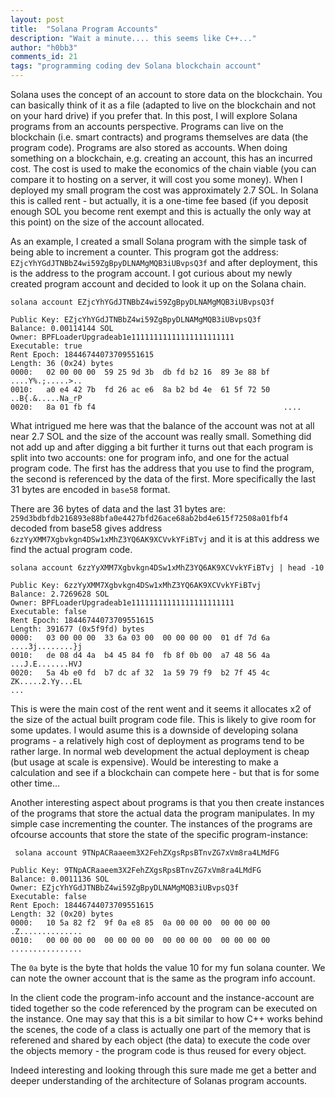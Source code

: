 ```yaml
---
layout: post
title:  "Solana Program Accounts"
description: "Wait a minute.... this seems like C++..."
author: "h0bb3"
comments_id: 21
tags: "programming coding dev Solana blockchain account"
---
```


Solana uses the concept of an account to store data on the blockchain. You can basically think of it as a file (adapted to live on the blockchain and not on your hard drive) if you prefer that. In this post, I will explore Solana programs from an accounts perspective. Programs can live on the blockchain (i.e. smart contracts) and programs themselves are data (the program code). Programs are also stored as accounts. When doing something on a blockchain, e.g. creating an account, this has an incurred cost. The cost is used to make the economics of the chain viable (you can compare it to hosting on a server, it will cost you some money). When I deployed my small program the cost was approximately 2.7 SOL. In Solana this is called rent - but actually, it is a one-time fee based (if you deposit enough SOL you become rent exempt and this is actually the only way at this point) on the size of the account allocated.

As an example, I created a small Solana program with the simple task of being able to increment a counter. This program got the address: `EZjcYhYGdJTNBbZ4wi59ZgBpyDLNAMgMQB3iUBvpsQ3f` and after deployment, this is the address to the program account. I got curious about my newly created program account and decided to look it up on the Solana chain.

```
solana account EZjcYhYGdJTNBbZ4wi59ZgBpyDLNAMgMQB3iUBvpsQ3f

Public Key: EZjcYhYGdJTNBbZ4wi59ZgBpyDLNAMgMQB3iUBvpsQ3f
Balance: 0.00114144 SOL
Owner: BPFLoaderUpgradeab1e11111111111111111111111
Executable: true
Rent Epoch: 18446744073709551615
Length: 36 (0x24) bytes
0000:   02 00 00 00  59 25 9d 3b  db fd b2 16  89 3e 88 bf   ....Y%.;.....>..
0010:   a0 e4 42 7b  fd 26 ac e6  8a b2 bd 4e  61 5f 72 50   ..B{.&.....Na_rP
0020:   8a 01 fb f4                                          ....
```

What intrigued me here was that the balance of the account was not at all near 2.7 SOL and the size of the account was really small. Something did not add up and after digging a bit further it turns out that each program is split into two accounts: one for program info, and one for the actual program code. The first has the address that you use to find the program, the second is referenced by the data of the first. More specifically the last 31 bytes are encoded in `base58` format. 

There are 36 bytes of data and the last 31 bytes are: `259d3bdbfdb216893e88bfa0e4427bfd26ace68ab2bd4e615f72508a01fbf4` decoded from base58 gives address `6zzYyXMM7Xgbvkgn4DSw1xMhZ3YQ6AK9XCVvkYFiBTvj` and it is at this address we find the actual program code.

```
solana account 6zzYyXMM7Xgbvkgn4DSw1xMhZ3YQ6AK9XCVvkYFiBTvj | head -10

Public Key: 6zzYyXMM7Xgbvkgn4DSw1xMhZ3YQ6AK9XCVvkYFiBTvj
Balance: 2.7269628 SOL
Owner: BPFLoaderUpgradeab1e11111111111111111111111
Executable: false
Rent Epoch: 18446744073709551615
Length: 391677 (0x5f9fd) bytes
0000:   03 00 00 00  33 6a 03 00  00 00 00 00  01 df 7d 6a   ....3j........}j
0010:   de 08 d4 4a  b4 45 84 f0  fb 8f 0b 00  a7 48 56 4a   ...J.E.......HVJ
0020:   5a 4b e0 fd  b7 dc af 32  1a 59 79 f9  b2 7f 45 4c   ZK.....2.Yy...EL
...
```

This is were the main cost of the rent went and it seems it allocates x2 of the size of the actual built program code file. This is likely to give room for some updates. I would asume this is a downside of developing solana programs - a relatively high cost of deployment as programs tend to be rather large. In normal web development the actual deployment is cheap (but usage at scale is expensive). Would be interesting to make a calculation and see if a blockchain can compete here - but that is for some other time...

Another interesting aspect about programs is that you then create instances of the programs that store the actual data the program manipulates. In my simple case incrementing the counter. The instances of the programs are ofcourse accounts that store the state of the specific program-instance:

```
 solana account 9TNpACRaaeem3X2FehZXgsRpsBTnvZG7xVm8ra4LMdFG

Public Key: 9TNpACRaaeem3X2FehZXgsRpsBTnvZG7xVm8ra4LMdFG
Balance: 0.0011136 SOL
Owner: EZjcYhYGdJTNBbZ4wi59ZgBpyDLNAMgMQB3iUBvpsQ3f
Executable: false
Rent Epoch: 18446744073709551615
Length: 32 (0x20) bytes
0000:   10 5a 82 f2  9f 0a e8 85  0a 00 00 00  00 00 00 00   .Z..............
0010:   00 00 00 00  00 00 00 00  00 00 00 00  00 00 00 00   ................
```

The `0a` byte is the byte that holds the value 10 for my fun solana counter. We can note the owner account that is the same as the program info account.

In the client code the program-info account and the instance-account are tided together so the code referenced by the program can be executed on the instance. One may say that this is a bit similar to how C++ works behind the scenes, the code of a class is actually one part of the memory that is referened and shared by each object (the data) to execute the code over the objects memory - the program code is thus reused for every object.

Indeed interesting and looking through this sure made me get a better and deeper understanding of the architecture of Solanas program accounts.
